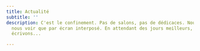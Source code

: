 ```yaml
---
title: Actualité
subtitle: ''
description: C'est le confinement. Pas de salons, pas de dédicaces. Nous ne pouvons
  nous voir que par écran interposé. En attendant des jours meilleurs, rêvons, lisons,
  écrivons...

---
```

